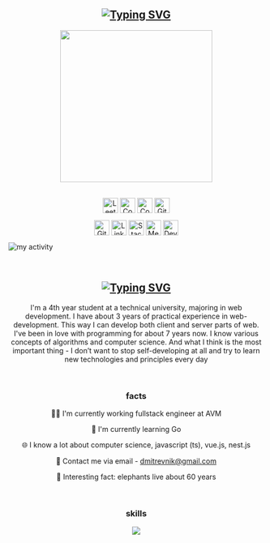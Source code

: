<div id="header" align="center">
  <h2><a href="#!"><a href="https://git.io/typing-svg"><img src="https://readme-typing-svg.demolab.com?font=Roboto+Mono&duration=3000&pause=2000&color=FFFFFF&background=0D1117&center=true&vCenter=true&repeat=false&random=false&width=500&lines=hey+there!+my+name+is+Nikita;and+i+could+say+lots+of+things...;but+this+section+needs+its+title%2C+so..;hey+there!+my+name+is+Nikita" alt="Typing SVG" /></a></a></h2>
  <img src="https://media.giphy.com/media/1FZqAOn4hzGO4/giphy.gif" width="300px"/>
   <p align="center">
    <br/>
    <a href="https://leetcode.com/dmitrevnik/" target="_blank"><img align="center"
       src="https://img.shields.io/badge/LeetCode-0D1117?style=for-the-badge&logo=LeetCode&logoColor=FFA116"
       alt="LeetCode" height="30"/></a>
    <a href="https://codepen.io/nikitadmitr" target="_blank"><img align="center"
       src="https://img.shields.io/badge/Codepen-0D1117?style=for-the-badge&logo=Codepen&logoColor=white"
       alt="Codepen" height="30"/></a>
    <a href="https://www.codewars.com/users/codegener" target="_blank"><img align="center"
       src="https://img.shields.io/badge/Codewars-0D1117?style=for-the-badge&logo=Codewars&logoColor=B1361E"
       alt="Codewars" height="30"/></a>
    <a href="https://github.com/nikitadmitr" target="_blank"><img align="center"
       src="https://img.shields.io/badge/GitHub-0D1117?style=for-the-badge&logo=GitHub&logoColor=white"
       alt="GitHub" height="30"/></a>
  </p>
  <p align="center">
    <a href="https://gitlab.com/nikitadmitr" target="_blank"><img align="center"
       src="https://img.shields.io/badge/GitLab-0D1117?style=for-the-badge&logo=GitLab"
       alt="GitLab" height="30"/></a>
    <a href="#!" target="_blank"><img align="center"
       src="https://img.shields.io/badge/LinkedIn-0D1117?style=for-the-badge&logo=LinkedIn&logoColor=0077B5"
       alt="LinkedIn" height="30"/></a>
    <a href="https://stackoverflow.com/users/22067011/nikita-dmitriev" target="_blank"><img align="center"
       src="https://img.shields.io/badge/stackoverflow-0D1117?style=for-the-badge&logo=stackoverflow&logoColor=F58025"
       alt="StackOverflow" height="30"/></a>
    <a href="https://medium.com/@dmitrevnik" target="_blank"><img align="center"
       src="https://img.shields.io/badge/medium-0D1117?style=for-the-badge&logo=Medium&logoColor=white"
       alt="Medium" height="30"/></a>
    <a href="https://dev.to/nikitadmitr" target="_blank"><img align="center"
       src="https://img.shields.io/badge/dev.to-0D1117?style=for-the-badge&logo=dev.to&logoColor=white"
       alt="Dev.to" height="30"/></a>
    <br>
  </p>
</div>

![my activity](https://github-readme-activity-graph.vercel.app/graph?username=nikitadmitr&bg_color=0D1117&color=ffffff&line=2effcb&point=ffffff&hide_border=true&hide_title=true)

<br>

<div id="skills" align="center">
  <h2><a href="#!"><img src="https://readme-typing-svg.demolab.com?font=Roboto+Mono&duration=4000&pause=4000&background=0D1117&color=FFFFFF&center=true&vCenter=true&repeat=false&random=false&width=500&lines=about+me" alt="Typing SVG" /></a></h2>
  <p align="center">
    <p>I'm a 4th year student at a technical university, majoring in web development. I have about 3 years of practical experience in web-development. This way I can develop both client and server parts of web. I've been in love with programming for about 7 years now. I know various concepts of algorithms and computer science. And what I think is the most important thing - I don’t want to stop self-developing at all and try to learn new technologies and principles every day</p>
    <br>
    <h3>facts</h3>
    <p>👨‍💻 I'm currently working fullstack engineer at AVM</p>
    <p>📝 I'm currently learning Go</p>
    <p>🌐 I know a lot about computer science, javascript (ts), vue.js, nest.js</p>
    <p>📧 Contact me via email - <a href="mailto:dmitrevnik@gmail.com">dmitrevnik@gmail.com</a></p>
    <p>🐘 Interesting fact: elephants live about 60 years</p>
    <br>
    <h3>skills</h3>
    <a href="#!">
      <img src="https://skillicons.dev/icons?i=html,sass,docker,express,figma,git,ts,mysql,nestjs,linux,nodejs,postgres,react,vue,tailwind,vite,webpack,vscode,gulp,jest&perline=10" />
    </a>
  </p>
</div>

